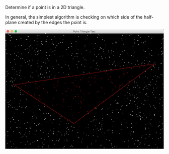 Determine if a point is in a 2D triangle.

In general, the simplest  algorithm is checking on which side of the half-plane created by the edges the point is.

![alt text](https://github.com/dieselpardal/PointTriangleTest/blob/master/pointTriangle.png)

